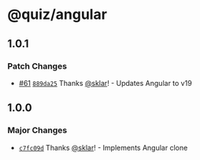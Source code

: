 # @quiz/angular

## 1.0.1

### Patch Changes

- [#61](https://github.com/sklar/quiz/pull/61) [`889da25`](https://github.com/sklar/quiz/commit/889da25c501e1d40b6697e78ee00b5a5e1af9e30) Thanks [@sklar](https://github.com/sklar)! - Updates Angular to v19

## 1.0.0

### Major Changes

- [`c7fc09d`](https://github.com/sklar/quiz/commit/c7fc09d513d1e138808c176866d4e517bd77e0eb) Thanks [@sklar](https://github.com/sklar)! - Implements Angular clone
